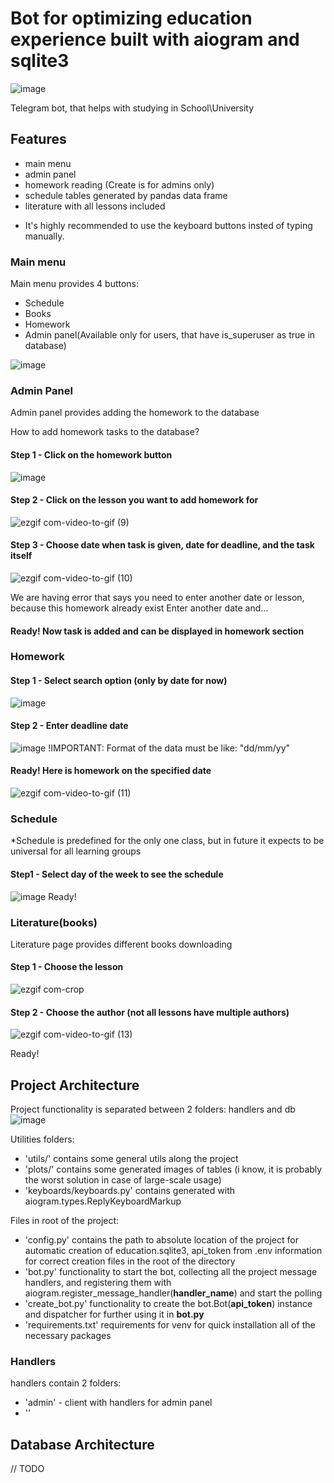# Bot for optimizing education experience built with aiogram and sqlite3
![image](https://github.com/sinarhen/EducationBotAiogram/assets/105736826/5c7bd28b-142d-4678-b502-202d9f549214)

Telegram bot, that helps with studying in School\University

## Features
- main menu
- admin panel
- homework reading (Create is for admins only)
- schedule tables generated by pandas data frame
- literature with all lessons included

* It's highly recommended to use the keyboard buttons insted of typing manually.  
### Main menu
Main menu provides 4 buttons:
- Schedule
- Books
- Homework
- Admin panel(Available only for users, that have is_superuser as true in database)

![image](https://github.com/sinarhen/EducationBotAiogram/assets/105736826/4e7b6296-beb2-4238-a318-a940497a7c47)

### Admin Panel
Admin panel provides adding the homework to the database

How to add homework tasks to the database?

#### Step 1 - Click on the homework button 
![image](https://github.com/sinarhen/EducationBotAiogram/assets/105736826/9bb9a625-d305-45fc-8ec7-de47f1a32316)

#### Step 2 - Click on the lesson you want to add homework for
![ezgif com-video-to-gif (9)](https://github.com/sinarhen/EducationBotAiogram/assets/105736826/f488cc48-79ec-47e7-8780-bfafce01c910)

#### Step 3 - Choose date when task is given, date for deadline, and the task itself
![ezgif com-video-to-gif (10)](https://github.com/sinarhen/EducationBotAiogram/assets/105736826/1b3b419b-9dc2-4d65-ab0c-5cd658d3c646)

We are having error that says you need to enter another date or lesson, because this homework already exist
Enter another date and...

#### Ready! Now task is added and can be displayed in homework section

### Homework
#### Step 1 - Select search option (only by date for now)
![image](https://github.com/sinarhen/EducationBotAiogram/assets/105736826/f339cc31-6fe6-48a7-a004-6d7768f1e684)

#### Step 2 - Enter deadline date
![image](https://github.com/sinarhen/EducationBotAiogram/assets/105736826/0a2e9117-192d-4e89-b254-7bb86b8fff85)
!IMPORTANT: Format of the data must be like: "dd/mm/yy"

#### Ready! Here is homework on the specified date
![ezgif com-video-to-gif (11)](https://github.com/sinarhen/EducationBotAiogram/assets/105736826/c00d583e-cb99-472c-b81d-40eca4c4901d)

### Schedule
*Schedule is predefined for the only one class, but in future it expects to be universal for all learning groups

#### Step1 - Select day of the week to see the schedule 
![image](https://github.com/sinarhen/EducationBotAiogram/assets/105736826/bb570dc9-c0a0-4772-8242-6ed2a36074af)
Ready!

### Literature(books)
Literature page provides different books downloading 
#### Step 1 - Choose the lesson
![ezgif com-crop](https://github.com/sinarhen/EducationBotAiogram/assets/105736826/98cbc257-f3bb-49ff-9f8c-6212ed8fd983)

#### Step 2 - Choose the author (not all lessons have multiple authors)
![ezgif com-video-to-gif (13)](https://github.com/sinarhen/EducationBotAiogram/assets/105736826/d48a36c2-ec0b-4b85-8a62-2e5db3ef9c70)

Ready! 


## Project Architecture
Project functionality is separated between 2 folders: handlers and db
![image](https://github.com/sinarhen/EducationBotAiogram/assets/105736826/375fb70f-d496-4885-b922-91514dee2423)

Utilities folders:
- 'utils/' contains some general utils along the project  
- 'plots/' contains some generated images of tables (i know, it is probably the worst solution in case of large-scale usage)
- 'keyboards/keyboards.py' contains generated with aiogram.types.ReplyKeyboardMarkup

Files in root of the project:
- 'config.py' contains the path to absolute location of the project for automatic creation of education.sqlite3, api_token from .env information for correct creation files in the root of the directory
- 'bot.py' functionality to start the bot, collecting all the project message handlers, and registering them with aiogram.register_message_handler(**handler_name**) and start the polling
- 'create_bot.py' functionality to create the bot.Bot(**api_token**) instance and dispatcher for further using it in **bot.py**
- 'requirements.txt' requirements for venv for quick installation all of the necessary packages

### Handlers
handlers contain 2 folders: 
- 'admin' - client with handlers for admin panel
- ''

## Database Architecture
// TODO
